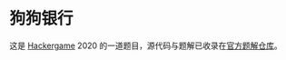 # 狗狗银行

这是 [Hackergame](https://hack.lug.ustc.edu.cn/) 2020 的一道题目，源代码与题解已收录在[官方题解仓库](https://github.com/USTC-Hackergame/hackergame2020-writeups/tree/master/official/狗狗银行)。
